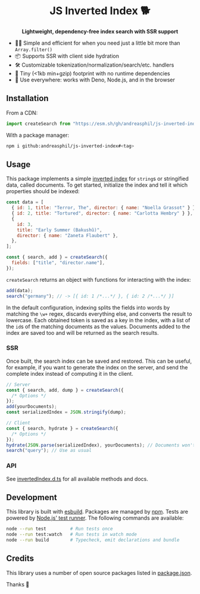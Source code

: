 <h1 align="center">
  JS Inverted Index 🐕
</h1>

<p align="center">
  <strong>Lightweight, dependency-free index search with SSR support</strong>
</p>

- 🏃‍♂️ Simple and efficient for when you need just a little bit more than
  `Array.filter()`
- 📦 Supports SSR with client side hydration
- 🛠 Customizable tokenization/normalization/search/etc. handlers
- 🐛 Tiny (<1kb min+gzip) footprint with no runtime dependencies
- 🦕 Use everywhere: works with Deno, Node.js, and in the browser

## Installation

From a CDN:

```js
import createSearch from "https://esm.sh/gh/andreasphil/js-inverted-index@<tag>";
```

With a package manager:

```sh
npm i github:andreasphil/js-inverted-index#<tag>
```

## Usage

This package implements a simple
[inverted index](https://en.wikipedia.org/wiki/Inverted_index) for `string`s or
stringified data, called documents. To get started, initialize the index and
tell it which properties should be indexed:

```js
const data = [
  { id: 1, title: "Terror, The", director: { name: "Noella Grassot" } },
  { id: 2, title: "Tortured", director: { name: "Carlotta Hembry" } },
  {
    id: 3,
    title: "Early Summer (Bakushû)",
    director: { name: "Zaneta Flaubert" },
  },
];

const { search, add } = createSearch({
  fields: ["title", "director.name"],
});
```

`createSearch` returns an object with functions for interacting with the index:

```js
add(data);
search("germany"); // -> [{ id: 1 /*...*/ }, { id: 2 /*...*/ }]
```

In the default configuration, indexing splits the fields into words by matching
the `\w+` regex, discards everything else, and converts the result to lowercase.
Each obtained token is saved as a key in the index, with a list of the `id`s of
the matching documents as the values. Documents added to the index are saved too
and will be returned as the search results.

### SSR

Once built, the search index can be saved and restored. This can be useful, for
example, if you want to generate the index on the server, and send the complete
index instead of computing it in the client.

```js
// Server
const { search, add, dump } = createSearch({
  /* Options */
});
add(yourDocuments);
const serializedIndex = JSON.stringify(dump);

// Client
const { search, hydrate } = createSearch({
  /* Options */
});
hydrate(JSON.parse(serializedIndex), yourDocuments); // Documents won't be included in the dump
search("query"); // Use as usual
```

### API

See [invertedIndex.d.ts](./dist/invertedIndex.d.ts) for all available methods and docs.

## Development

This library is built with [esbuild](https://esbuild.github.io). Packages are managed by [npm](https://npmjs.org). Tests are powered by [Node.js' test runner](https://nodejs.org/en/learn/test-runner/introduction). The following commands are available:

```sh
node --run test         # Run tests once
node --run test:watch   # Run tests in watch mode
node --run build        # Typecheck, emit declarations and bundle
```

## Credits

This library uses a number of open source packages listed in [package.json](package.json).

Thanks 🙏
